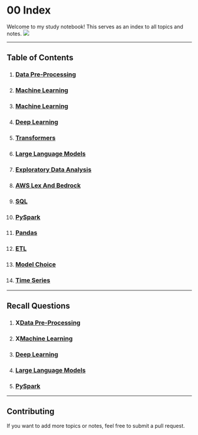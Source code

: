 # 00 Index

Welcome to my study notebook! This serves as an index to all topics and notes.
<img src="https://media1.tenor.com/m/hTE7x1-avYIAAAAC/bear-hello.gif">

---

## Table of Contents

1. ### [Data Pre-Processing](Notes/DataPreProcessing.md)
2. ### [Machine Learning](Notes/MachineLearning.md)
3. ### [Machine Learning](Notes/Statistics.md)
4. ### [Deep Learning](Notes/DeepLearning.md)
5. ### [Transformers](Notes/Transformers.md)
6. ### [Large Language Models](Notes/LLM.md)
7. ### [Exploratory Data Analysis](Notes/ExploratoryDataAnalysis.md)
8. ### [AWS Lex And Bedrock](Notes/AWSLexAndBedrock.md)
9. ### [SQL](Notes/8_SQL.md)
10. ### [PySpark](Notes/9_PySpark.md)
11. ### [Pandas](Notes/10_pandas.md)
12. ### [ETL](Notes/11_ETL.md)
13. ### [Model Choice](Notes/12_Model_Choice.md)
14. ### [Time Series](Notes/13_Time_Series.md)

---

## Recall Questions

1. ### X[Data Pre-Processing](Notes/DataPreProcessing.md)
2. ### X[Machine Learning](Notes/MachineLearning.md)
3. ### [Deep Learning](Notes/3_DeepLearning_Recall.md)
4. ### [Large Language Models](Notes/5_LLM_Recall.md)
9. ### [PySpark](Notes/9_PySpark_Recall.md) 
---

## Contributing

If you want to add more topics or notes, feel free to submit a pull request.
